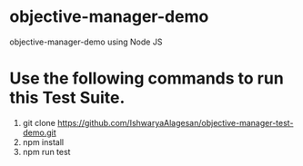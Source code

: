 # objective-manager-demo
objective-manager-demo using Node JS

# Use the following commands to run this Test Suite.
1. git clone https://github.com/IshwaryaAlagesan/objective-manager-test-demo.git
2. npm install
3. npm run test
